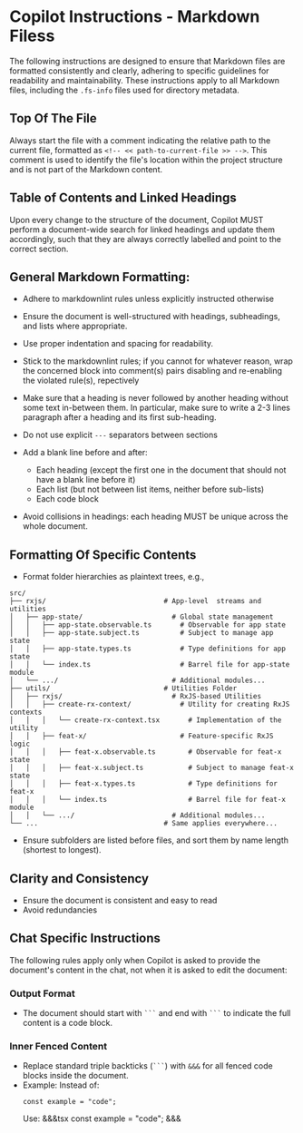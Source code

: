# Copilot Instructions - Markdown Filess

The following instructions are designed to ensure that Markdown files are formatted consistently and clearly, adhering to specific guidelines for readability and maintainability. These instructions apply to all Markdown files, including the `.fs-info` files used for directory metadata.

## Top Of The File

Always start the file with a comment indicating the relative path to the current file, formatted as `<!-- << path-to-current-file >> -->`. This comment is used to identify the file's location within the project structure and is not part of the Markdown content.

## Table of Contents and Linked Headings

Upon every change to the structure of the document, Copilot MUST perform a document-wide search for linked headings and update them accordingly, such that they are always correctly labelled and point to the correct section.

## General Markdown Formatting:

- Adhere to markdownlint rules unless explicitly instructed otherwise

- Ensure the document is well-structured with headings, subheadings, and lists where appropriate.

- Use proper indentation and spacing for readability.

- Stick to the markdownlint rules; if you cannot for whatever reason, wrap the concerned block into comment(s) pairs disabling and re-enabling the violated rule(s), repectively

- Make sure that a heading is never followed by another heading without some text in-between them. In particular, make sure to write a 2-3 lines paragraph after a heading and its first sub-heading.

- Do not use explicit `---` separators between sections

- Add a blank line before and after:
  - Each heading (except the first one in the document that should not have a blank line before it)
  - Each list (but not between list items, neither before sub-lists)
  - Each code block

- Avoid collisions in headings: each heading MUST be unique across the whole document.

## Formatting Of Specific Contents

- Format folder hierarchies as plaintext trees, e.g.,

```plaintext
src/
├── rxjs/                             # App-level  streams and utilities
│   ├── app-state/                      # Global state management
│   │   ├── app-state.observable.ts       # Observable for app state
│   │   ├── app-state.subject.ts          # Subject to manage app state
│   │   ├── app-state.types.ts            # Type definitions for app state
│   │   └── index.ts                      # Barrel file for app-state module
│   └── .../                            # Additional modules...
├── utils/                            # Utilities Folder
│   ├── rxjs/                           # RxJS-based Utilities
│   │   ├── create-rx-context/            # Utility for creating RxJS contexts
│   │   │   └── create-rx-context.tsx       # Implementation of the utility
│   │   ├── feat-x/                       # Feature-specific RxJS logic
│   │   │   ├── feat-x.observable.ts        # Observable for feat-x state
│   │   │   ├── feat-x.subject.ts           # Subject to manage feat-x state
│   │   │   ├── feat-x.types.ts             # Type definitions for feat-x
│   │   │   └── index.ts                    # Barrel file for feat-x module
│   │   └── .../                        # Additional modules...
└── ...                               # Same applies everywhere...
```

- Ensure subfolders are listed before files, and sort them by name length (shortest to longest).


## Clarity and Consistency

- Ensure the document is consistent and easy to read
- Avoid redundancies


## Chat Specific Instructions

The following rules apply only when Copilot is asked to provide the document's content in the chat, not when it is asked to edit the document:

### Output Format

- The document should start with ` ``` ` and end with ` ``` ` to indicate the full content is a code block.

### Inner Fenced Content

- Replace standard triple backticks (` ``` `) with `&&&` for all fenced code blocks inside the document.
- Example:
  Instead of:
  ```tsx
  const example = "code";
  ```
  Use:
  &&&tsx
  const example = "code";
  &&&
